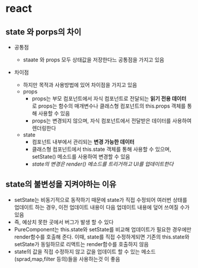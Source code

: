 # react

## state 와 porps의 차이

- 공통점

  - staate 와 props 모두 상태값을 저장한다느 공통점을 가지고 있음

- 차이점
  - 하지만 목적과 사용방법에 있어 차이점을 가지고 있음
  - props
    - props는 부모 컴포넌트에서 자식 컴포넌트로 전달되는 **읽기 전용 데이터** 로 props는 함수의 매개변수나 클래스형 컴포넌트의 this.props 객체를 통해 사용할 수 있음
    - props는 변경되지 않으며, 자식 컴포넌트에서 전달받은 데이터를 사용하여 렌더링한다
  - state
    - 컴포넌트 내부에서 관리되는 **변경 가능한 데이터**
    - 클래스형 컴포넌트에서 this.state 객체를 통해 사용할 수 있으며, setState() 메소드를 사용하여 변경할 수 있음
    - _state의 변경은 render() 메소드를 트리거하고 UI를 업데이트한다_

## state의 불변성을 지켜야하는 이유

- setState는 비동기적으로 동작하기 때문에 state가 직접 수정되어 여러번 상태를 업데이트 하는 경우, 이전 업데이트 내용이 다음 업데이트 내용에 덮어 쓰여질 수가 있음
- 즉, 예상치 못한 곳에서 버그가 발생 할 수 있다
- PureComponent는 this.state와 setState를 비교해 업데이트가 필요한 경우에만 render함수를 호출해 준다. 이때, state를 직접 수정하게되면 기존의 this.state와 setState가 동일하므로 리액트는 render함수를 호출하지 않음
- state의 값을 직접 수정하지 않고 값을 업데이트 할 수 있는 메소드 (sprad,map,filter 등의)들을 사용하는것 이 좋음
